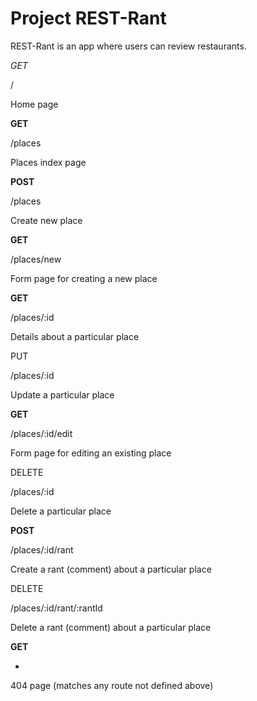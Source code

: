 # Project REST-Rant

REST-Rant is an app where users can review restaurants.


*GET*

/

Home page

**GET**

/places

Places index page

**POST**

/places

Create new place

**GET**

/places/new

Form page for creating a new place

**GET**

/places/:id

Details about a particular place

PUT

/places/:id

Update a particular place

**GET**

/places/:id/edit

Form page for editing an existing place

DELETE

/places/:id

Delete a particular place

**POST**

/places/:id/rant

Create a rant (comment) about a particular place

DELETE

/places/:id/rant/:rantId

Delete a rant (comment) about a particular place

**GET**

*

404 page (matches any route not defined above)